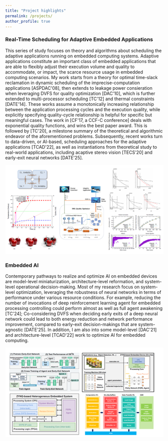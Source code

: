 ```yaml
---
title: "Project highlights"
permalink: /projects/
author_profile: true
---
```



### Real-Time Scheduling for Adaptive Embedded Applications
This series of study focuses on theory and algorithms about scheduling the adaptive applications running on embedded computing systems. Adaptive applications constitute an important class of embedded applications that are able to flexibly adjust their execution volume and quality to accommodate, or impact, the scarce resource usage in embedded computing scenarios. My work starts from a theory for optimal time-slack reclamation in dynamic scheduling of the imprecise-computation applications [ASPDAC'08], then extends to leakage power consieration when leveraging DVFS for quality optimization [DAC'10], which is further extended to multi-processor scheduling [TC'12] and thermal constraints [DATE'14]. These works assume a monotonically increasing relationship between the application processing cycles and the execution quality, while explicitly specifying quality-cycle relationship is helpful for specific but meaningful cases. The work in [CF'17, a CCF-C conference] deals with exponential quality functions, and wins the best paper award. This is followed by [TC'20], a milestone summary of the theoretical and algorithmic endeavor of the aforementioned problems. Subsequently, recent works turn to data-driven, or AI-based, scheduling approaches for the adaptive applications [TCAD'22], as well as instantiations from theoretical study to real-world applications, including acaptive stereo vision [TECS'20] and early-exit neural networks [DATE'25].

![Adaptive Application Scheduling!](/images/AdaptiveApplications.png "Adaptive Application Scheduling")

### Embedded AI
Contemporary pathways to realize and optimize AI on embedded devices are model-level miniaturization, architecture-level reformation, and system-level operational decision-making. Most of my research focus on system-level optimization, leveraging the robustness of neural networks in terms of performance under various resource conditions. For example, reducing the number of invocations of deep reinforcement learning agent for embedded processing controlling could perform almost as well as full agent awakening [TC'24]; Co-considering DVFS when deciding early exits of a deep neural network could lead to both energy reduction and network performance improvement, compared to early-exit decision-makings that are system-agnostic [DATE'25]. In addition, I am also into some model-level [DAC'21] and architecture-level [TCAD'22] work to optimize AI for embedded computing.

![Embedded AI!](/images/EmbeddedAI.png "Embedded AI")


